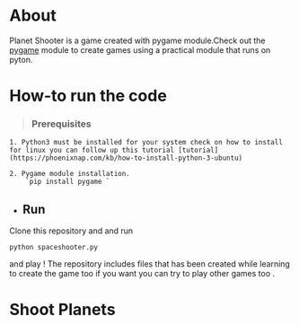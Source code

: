 # About
Planet Shooter is a game created with pygame module.Check out the [pygame](https://www.pygame.org/wiki/about) module to create games using a practical module that runs on pyton.  
# How-to run the code 

> ### Prerequisites
    1. Python3 must be installed for your system check on how to install for linux you can follow up this tutorial [tutorial](https://phoenixnap.com/kb/how-to-install-python-3-ubuntu)

    2. Pygame module installation. 
        `pip install pygame `


- ## Run 
Clone this repository and and run 

`python spaceshooter.py ` 

and play !
The repository includes files that has been created while learning to create the game too if you want you can try to play other games too . 

# Shoot Planets
